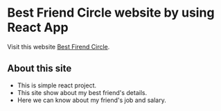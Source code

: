 # Best Friend Circle website by using React App

Visit this website [Best Firend Circle](https://github.com/facebook/create-react-app).

## About this site

* This is simple react project.
* This site show about my best friend's details.
* Here we can know about my friend's job and salary.


